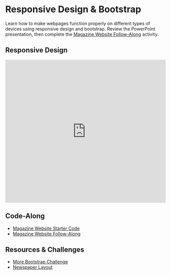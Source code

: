 # Responsive Design & Bootstrap
Learn how to make webpages function properly on different types of devices using responsive design and bootstrap. Review the PowerPoint presentation, then complete the [Magazine Website Follow-Along](MagazineWebsiteFollowAlongWithCode.md) activity.

## Responsive Design
<iframe src='https://view.officeapps.live.com/op/embed.aspx?src=https://hylandtechclub.com/web-101/Week08/ResponsiveDesign.pptx' width='100%' height='450px' frameborder='0'></iframe>

## Code-Along
- [Magazine Website Starter Code](https://glitch.com/edit/#!/remix/magazine-starter)
- [Magazine Website Follow-Along](MagazineWebsiteFollowAlongWithCode.md)

## Resources & Challenges
- [More Bootstrap Challenge](MoreBootstrapChallenge.md)
- [Newspaper Layout](https://codepen.io/gc-nomade/pen/GRXdPN)
